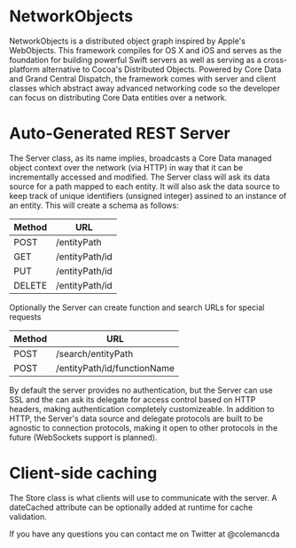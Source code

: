 NetworkObjects
==============

NetworkObjects is a distributed object graph inspired by Apple's WebObjects. This framework compiles for OS X and iOS and serves as the foundation for building powerful Swift servers as well as serving as a cross-platform alternative to Cocoa's Distributed Objects. Powered by Core Data and Grand Central Dispatch, the framework comes with server and client classes which abstract away advanced networking code so the developer can focus on distributing Core Data entities over a network.

# Auto-Generated REST Server

The Server class, as its name implies, broadcasts a Core Data managed object context over the network (via HTTP) in way that it can be incrementally accessed and modified. The Server class will ask its data source for a path mapped to each entity. It will also ask the data source to keep track of unique identifiers (unsigned integer) assined to an instance of an entity. This will create a schema as follows:

|Method  |URL							|
|--------|----------------|
|POST    |/entityPath			|
|GET     |/entityPath/id	|
|PUT     |/entityPath/id	|
|DELETE  |/entityPath/id	|

Optionally the Server can create function and search URLs for special requests

|Method  |URL				 									|
|--------|----------------------------|
|POST    |/search/entityPath					|
|POST    |/entityPath/id/functionName	|

By default the server provides no authentication, but the Server can use SSL and the can ask its delegate for access control based on HTTP headers, making authentication completely customizeable. In addition to HTTP, the Server's data source and delegate protocols are built to be agnostic to connection protocols, making it open to other protocols in the future (WebSockets support is planned).

# Client-side caching

The Store class is what clients will use to communicate with the server. A dateCached attribute can be optionally added at runtime for cache validation.

If you have any questions you can contact me on Twitter at @colemancda

